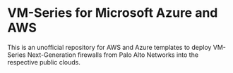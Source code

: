 # VM-Series for Microsoft Azure and AWS

This is an unofficial repository for AWS and Azure templates to deploy VM-Series Next-Generation firewalls from Palo Alto Networks into the respective public clouds.
